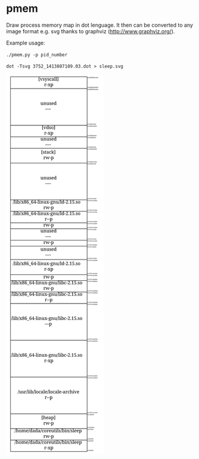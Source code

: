 pmem
====

Draw process memory map in dot lenguage. It then can be converted 
to any image format e.g. svg thanks to graphviz (http://www.graphviz.org/).

Example usage:

`./pmem.py -p pid_number`

`dot -Tsvg 3752_1413807109.03.dot > sleep.svg`

![map file example](/sleep.svg)



